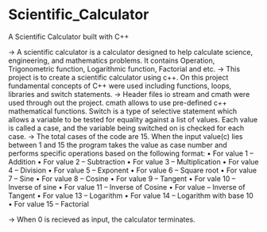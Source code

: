 # Scientific_Calculator
A Scientific Calculator built with C++

-> A scientific calculator is a calculator designed to help calculate science, engineering, and 
mathematics problems. It contains Operation, Trigonometric function, Logarithmic function,
Factorial and etc.
-> This project is to create a scientific calculator using c++. On this project fundamental concepts of C++ were used including
functions, loops, libraries and switch statements.
-> Header files io stream and cmath were used through out the project. cmath allows to use pre-defined c++ mathematical 
functions. Switch is a type of selective statement which allows a variable to be tested for equality against a list of values. Each 
value is called a case, and the variable being switched on is checked for each case.
-> The total cases of the code are 15. When the input value(c) lies between 1 and 15 the program
takes the value as case number and performs specific operations based on the following format:
• For value 1 – Addition
• For value 2 – Subtraction
• For value 3 – Multiplication
• For value 4 – Division
• For value 5 – Exponent
• For value 6 – Square root
• For value 7 – Sine
• For value 8 – Cosine
• For value 9 – Tangent
• For vale 10 – Inverse of sine
• For value 11 – Inverse of Cosine
• For value – Inverse of Tangent
• For value 13 – Logarithm
• For value 14 – Logarithm with base 10
• For value 15 – Factorial

-> When 0 is recieved as input, the calculator terminates.
